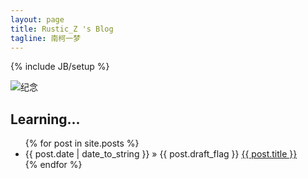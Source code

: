 ```yaml
---
layout: page
title: Rustic_Z 's Blog
tagline: 南柯一梦
---
```

{% include JB/setup %}

<!-- ## Google Doodle -- first-day-of-summer-2016   -->

<!-- ![google doodles](http://rustic.img-cn-qingdao.aliyuncs.com/gif/summer-solstice-strawberry-moon-5156509353771008-hp2x.gif@600w)   -->
![纪念](http://rustic.img-cn-qingdao.aliyuncs.com/beautifulPhoto/mmexport1467998694280.jpg@600w)  

## Learning...   

<ul class="posts">
  {% for post in site.posts %}
    <li><span>{{ post.date | date_to_string }}</span> &raquo; {{ post.draft_flag }} <a href="{{ BASE_PATH }}{{ post.url }}">{{ post.title }}</a></li>
  {% endfor %}
</ul>
